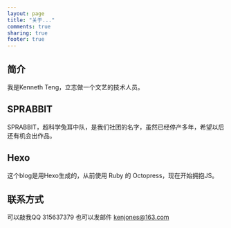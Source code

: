 ```yaml
---
layout: page
title: "关于..."
comments: true
sharing: true
footer: true
---
```


## 简介
我是Kenneth Teng，立志做一个文艺的技术人员。

## SPRABBIT
SPRABBIT，超科学兔耳中队，是我们社团的名字，虽然已经停产多年，希望以后还有机会出作品。

## Hexo
这个blog是用Hexo生成的，从前使用 Ruby 的 Octopress，现在开始拥抱JS。

## 联系方式
可以敲我QQ 315637379
也可以发邮件 kenjones@163.com
